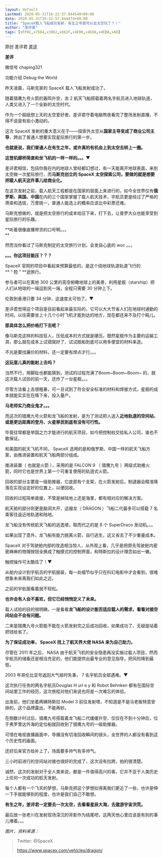 ```yaml
---
layout: default
Lastmod: 2020-05-31T16:22:57.844540+00:00
date: 2020-05-31T16:22:57.844474+00:00
title: "SpaceX载人飞船成功发射，有生之年我可以去太空玩了？！"
author: "差评君"
tags: [xFF0C,x7684,x3002,x662F,x4E00,x4E86,x4EBA,xA0]
---
```


原创 差评君 [差评](javascript:void(0);)

**差评** 

微信号 chaping321

功能介绍 Debug the World

  

  

昨天凌晨，马斯克家的 SpaceX 载人飞船发射成功了。

  

随着猎鹰九号火箭的轰鸣升空，龙 2 航天飞船搭载着两名宇航员进入地球轨道，人类又进入了一个全新的太空时代。

  

作为一个超级想上天的太空爱好者，差评君守着电脑熬夜看完了整场发射直播，不得不说是有些小激动的。

  

这次 SpaceX 发射的重大意义在于——探索外太空从**国家主导变成了商业公司主导**，跨出了普通人想要实现星际旅行的第一步。

**也就是说，我们普通人在有生之年，或许真的有机会上到太空去转上一圈。**

**这登机廊桥简直和坐飞机的一样一样的。。。▼**  

  

差评君相信，包括你我在内的地球人曾经都幻想过，有一天能离开地球表面，来到太空做一次星际旅行，而**马斯克创立的 SpaceX 太空探索公司，要做的就是想要把载人航天这件事儿给商业化。**  

  

在这次发射之前，载人航天工程都是在国家的层面上来进行的，如今全世界仅有**俄罗斯、美国、中国**在内的三个国家掌握了载人航天技术，宇航员更是经过了严格的筛查和选拔，万里挑一，普通人能选上的概率应该比中彩票还难。

  

马斯克想做的，就是把太空旅行的成本给压下来，打下去，让普罗大众也能享受到星际旅行的乐趣。

  

**听着很像直播带货的口号啊。。。  
**

  

然而当你看过了马斯克制定的太空旅行计划，会发自心底的 woc 。。。

  

**。。。你这项目能压？？？**

  

SpaceX 官网的项目中看起来预算最低的，是这个绕地球轨道轨道飞行的** “ 短 ” **途旅行。

  

参与者可以在离地 300 公里的高空俯瞰地球上的美景，利用星舰（starship）把人们从地球的一端运到另一端，全程只需要 30 分钟上下。  

  

伦敦到香港只要 34 分钟，这速度太可怕了。▼  

  

差评君觉得这个项目是目前看起来最实际的，它可以大大节省人们在地球村通勤的时间，以往需要坐上十几个小时飞机才能到达的地方，现在都还来不及打个盹儿。

  

**那具体怎么把价格打下去呢？**  

  

像马斯克这样的科技狂人，压低成本的方式就是硬压。既然星舰作为主要的运输工具，那么就在成本上试错就好了，试试舰船到底可以用多便宜的材料来造。

  

不光是要找廉价的材料，还一定要有焊点才行。。。

  

**这玩意儿真的能射上去吗？**

  

当然不行，用脚趾也都能猜到，测试的过程充满了Boom~Boom~Boom~ 的，就这次载人试验的前一天，还炸了一台星舰。。。

  

尽管方法看上去很粗暴，可一旦试到了符合安全标准的材料和焊接方式，星舰的成本就能实实在在降下来，投入量产。

  

**马老师实乃商业鬼才。。。**  

  

而这次的猎鹰九号火箭和龙飞船的发射，是为了测试把人送入**近地轨道的空间站、或是更远距离的登月、火星移民到底有没有可行性。**

  

毕竟往常都是举国之力才能进行的航天项目，如今把控制权交给私人公司，谁也不敢保证。

  

和美国的航天飞机不同， SpaceX 选用的是和俄罗斯、中国一样的航天飞船方案，由推进装置和航天飞船两部分组成。

  

推进装置（ 也就是火箭 ），采用的是 FALCON 9 （ 猎鹰九号 ）两级式助推火箭，同时它也是世界上第一个可重复使用的轨道式火箭。

  

回收的部分主要是一级助推器，它底部有个支架，在火箭发射后，制退器会精准降落在实现设定好的位置上，以便回收。

  

回收的过程简单直接，不管是掉陆地上还是海里，都有相对应的解决方案。

  

航天舱的部分则更是脑洞大开，这艘龙（ DRAGON ）飞船二代最多可以搭载 7 名乘客往返近地轨道和陆地。

  

龙飞船没有传统航天飞船的逃逸塔，取而代之的是 8 个 SuperDraco 发动机。。。

  

如果出现了意外，龙飞船有能力脱离火箭，自行逃生，这又省去了不少重量成本。

  

SpaceX 对于驾驶舱内部的改造相当惊人，从外观上看，几乎是把原先驾驶舱内密密麻麻的物理按钮全换成了触摸式的控制界面，和特斯拉的设计理念如出一辙。

  

触控操作可太酷炫了！▼

  

从舱内设计到宇航员的宇航服装，每一处细节似乎只在科幻电影中才会看到，很难想象未来离我们如此之近。

  

之前的宇航服看着就不轻松。

  

**也许会有人会不喜欢，但它已经悄悄定义了未来。**  

  

载人试验的目的很明确，一是看看**龙飞船的设计能否适应载人的需求，看看对接空间站会不会有问题。**

  

二来是猎鹰九号火箭能不能在火箭发射完之后成功回收，如果成功了，无疑是站着把钱给省了。  

  

**为了保证成功率， SpaceX 找上了航天界大佬 NASA 来为自己助力。**

  

尽管在 2011 年之后， NASA 由于航天飞机的安全隐患再没实施过载人项目，然而宇航员的储备还是相当充足的，他们能提供出最专业的意见指导，把风险降到最低。

  

2003 年哥伦比亚号返回大气层时失事， 7 名宇航员全部遇难。▼

  

这次执行任务的两名宇航员Douglas H url e y 和 Robot Behnken 都有在国际空间站里工作的经历，这次旅程对他们来说也将是一次难忘的体验。

  

出发前，他们坐着两辆特斯拉 Model 3 前往发射塔，不知道是不是马老板特意安排的，这个品牌露出，不能再妙。

  

在倒数计时过后，猎鹰九号搭载着龙飞船二代缓缓升空，仅仅在不到十分钟后，位于弗罗里达外海的定位船就回收到了猎鹰九号的一级助推器。  

  

可惜在电视直播画面中，导播没有切准回收瞬间的镜头，全世界的人都没有看到这个历史性的画面。

  

还好后来官方给补上了，场面要多帅气有多帅气。  

  

三小时前进行的空间站对接也很好的完成了，这次没有拉跨，拍的很清楚。  

  

诚然，这次的发射对于全人类来说，都是一件值得高兴的事，它并不亚于人类历史上任何一次成功的航天发射。  

  

每个人都有一个飞天的梦想，马斯克把这个梦想拉得离我们更近了一些，也许是伸一下手就能够到的程度，也许是我们自己不敢想。

  

**有生之年，差评君一定要去一次太空，去看看星辰大海，去遨游宇宙洪荒。**

  

最后放一张老川在发射现场深沉的背影作为结尾吧，这两天他心里应该是有别的事儿堵着。。。

  

_图片、资料来源：_

> Twitter: @SpaceX  
> 
> https://www.spacex.com/vehicles/dragon/

